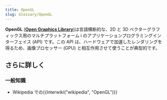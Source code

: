```yaml
---
title: OpenGL
slug: Glossary/OpenGL
---
```

**OpenGL** [(**Open Graphics Library**)](http://en.wikipedia.org/wiki/OpenGL#cite_note-3)は言語横断的な、2D と 3D ベクターグラフィックス用のマルチプラットフォーム i のアプリケーションプログラミングインターフェイス (API) です。この API は、ハードウェアで加速したレンダリングを得るため、画像プロセッサー (GPU) と相互作用させて使うことが典型的です。

## さらに詳しく

### 一般知識

- Wikipedia での{{Interwiki("wikipedia", "OpenGL")}}
